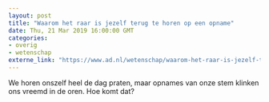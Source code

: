 ```yaml
---
layout: post
title: "Waarom het raar is jezelf terug te horen op een opname"
date: Thu, 21 Mar 2019 16:00:00 GMT
categories: 
- overig 
- wetenschap 
externe_link: "https://www.ad.nl/wetenschap/waarom-het-raar-is-jezelf-terug-te-horen-op-een-opname~a86650ac/"
---
```


We horen onszelf heel de dag praten, maar opnames van onze stem klinken ons vreemd in de oren. Hoe komt dat?
